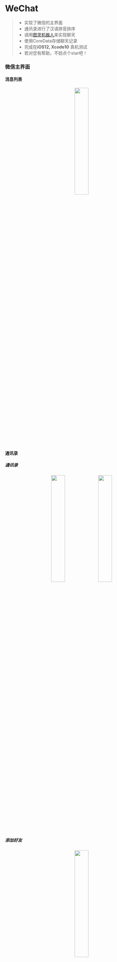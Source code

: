 # WeChat 

>- 实现了微信的主界面
>- 通讯录进行了汉语拼音排序
>- 调用[图灵机器人](http://www.tuling123.com/help/h_cent_iossdk.jhtml?nav=doc)来实现聊天
>- 使用CoreData存储聊天记录
>- 完成在**iOS12, Xcode10** 真机测试 
>- 若对您有帮助，不妨点个star吧！

### 微信主界面
#### 消息列表

<center>
<img src="https://github.com/zk31601102/drogozhang.github.io/raw/master/School/iOS/chatList.PNG" width="30%" height="30%" />

</center>

#### 通讯录
##### 通讯录
<center>
<img src="https://github.com/zk31601102/drogozhang.github.io/raw/master/School/iOS/contact1.PNG" width="30%" height="30%" />           <img src="https://github.com/zk31601102/drogozhang.github.io/raw/master/School/iOS/contact2.PNG" width="30%" height="30%" />

</center>

##### 添加好友

<center>
<img src="https://github.com/zk31601102/drogozhang.github.io/raw/master/School/iOS/addFriend.PNG" width="30%" height="30%" />

</center>

#### 发现
<center>
<img src="https://github.com/zk31601102/drogozhang.github.io/raw/master/School/iOS/discover.PNG" width="30%" height="30%" />

</center>

#### 我
##### 我

<center>
<img src="https://github.com/zk31601102/drogozhang.github.io/raw/master/School/iOS/me.PNG" width="30%" height="30%" />

</center>

##### 关于微信
<center>
<img src="https://github.com/zk31601102/drogozhang.github.io/raw/master/School/iOS/aboutWeChat.PNG" width="30%" height="30%" />

</center>

### 图灵机器人聊天
<center>
<img src="https://github.com/zk31601102/drogozhang.github.io/raw/master/School/iOS/Turing.PNG" width="30%" height="30%" />

</center>

### Main.Storyboard
![Main.Storyboard](https://github.com/zk31601102/drogozhang.github.io/raw/master/School/iOS/storyboard.jpg)
